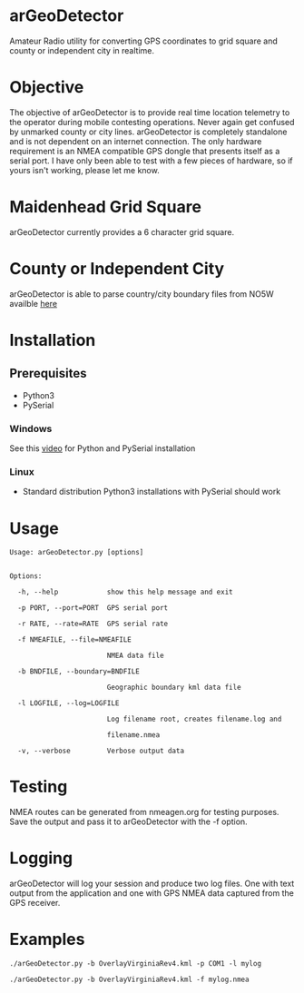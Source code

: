 # arGeoDetector
Amateur Radio utility for converting GPS coordinates to grid square and county or independent city in realtime.

# Objective
The objective of arGeoDetector is to provide real time location telemetry to the operator during mobile contesting operations.  Never again get confused by unmarked county or city lines.  arGeoDetector is completely standalone and is not dependent on an internet connection.  The only hardware requirement is an NMEA compatible GPS dongle that presents itself as a serial port.  I have only been able to test with a few pieces of hardware, so if yours isn't working, please let me know.

# Maidenhead Grid Square
arGeoDetector currently provides a 6 character grid square.

# County or Independent City
arGeoDetector is able to parse country/city boundary files from NO5W availble [here](http://no5w.com/CQxCountyOverlays-DL.php)

# Installation
## Prerequisites
- Python3
- PySerial

### Windows
See this [video](https://www.youtube.com/watch?v=Pf-cGzOQmXU) for Python and PySerial installation

### Linux
- Standard distribution Python3 installations with PySerial should work

# Usage
```
Usage: arGeoDetector.py [options]


Options:

  -h, --help            show this help message and exit
  
  -p PORT, --port=PORT  GPS serial port
  
  -r RATE, --rate=RATE  GPS serial rate
  
  -f NMEAFILE, --file=NMEAFILE
  
                        NMEA data file
                        
  -b BNDFILE, --boundary=BNDFILE
  
                        Geographic boundary kml data file
                        
  -l LOGFILE, --log=LOGFILE
  
                        Log filename root, creates filename.log and
                        
                        filename.nmea
                        
  -v, --verbose         Verbose output data
```  

# Testing
NMEA routes can be generated from nmeagen.org for testing purposes.  Save the output and pass it to arGeoDetector with the -f option.

# Logging
arGeoDetector will log your session and produce two log files.  One with text output from the application and one with GPS NMEA data captured from the GPS receiver.  

# Examples
```
./arGeoDetector.py -b OverlayVirginiaRev4.kml -p COM1 -l mylog

./arGeoDetector.py -b OverlayVirginiaRev4.kml -f mylog.nmea
```

